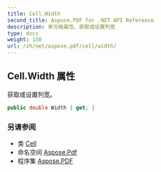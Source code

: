 ```yaml
---
title: Cell.Width
second_title: Aspose.PDF for .NET API Reference
description: 单元格属性。获取或设置列宽
type: docs
weight: 150
url: /zh/net/aspose.pdf/cell/width/
---
```

## Cell.Width 属性

获取或设置列宽。

```csharp
public double Width { get; }
```

### 另请参阅

* 类 [Cell](../)
* 命名空间 [Aspose.Pdf](../../../aspose.pdf/)
* 程序集 [Aspose.PDF](../../../)